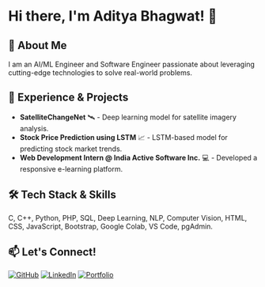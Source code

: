 # Hi there, I'm Aditya Bhagwat! 👋

## 🚀 About Me
I am an AI/ML Engineer and Software Engineer passionate about leveraging cutting-edge technologies to solve real-world problems.

## 🎯 Experience & Projects
- **SatelliteChangeNet** 🛰️ - Deep learning model for satellite imagery analysis.
- **Stock Price Prediction using LSTM** 📈 - LSTM-based model for predicting stock market trends.
- **Web Development Intern @ India Active Software Inc.** 💻 - Developed a responsive e-learning platform.

## 🛠️ Tech Stack & Skills
C, C++, Python, PHP, SQL, Deep Learning, NLP, Computer Vision, HTML, CSS, JavaScript, Bootstrap, Google Colab, VS Code, pgAdmin.

## 📫 Let's Connect!
[![GitHub](https://img.shields.io/badge/GitHub-000?logo=github&logoColor=white)](https://github.com/bhagwataditya28)
[![LinkedIn](https://img.shields.io/badge/LinkedIn-0077B5?logo=linkedin&logoColor=white)](https://https://www.linkedin.com/in/bhagwataditya28)
[![Portfolio](https://img.shields.io/badge/Portfolio-28A745?logo=internet-explorer&logoColor=white)](https://yourwebsite.com)
